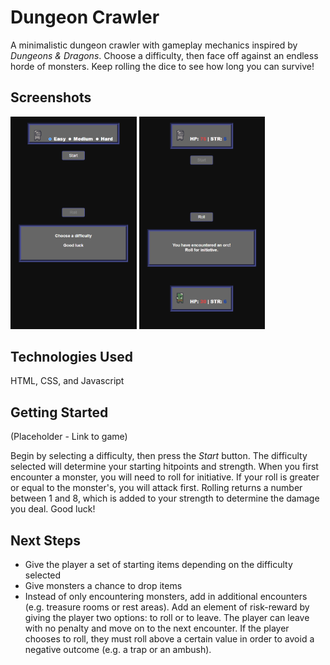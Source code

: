 # Dungeon Crawler

A minimalistic dungeon crawler with gameplay mechanics inspired by _Dungeons & Dragons_. Choose a difficulty, then face off against an endless horde of monsters. Keep rolling the dice to see how long you can survive!

## Screenshots
<p float="left">
    <img src="imgs/screenshot_1.png" width="40%" alt="Start screen">
    <img src="imgs/screenshot_2.png" width="40%" alt="Start screen">
</p>

## Technologies Used
HTML, CSS, and Javascript

## Getting Started

(Placeholder - Link to game)

Begin by selecting a difficulty, then press the _Start_ button. The difficulty selected will determine your starting hitpoints and strength. When you first encounter a monster, you will need to roll for initiative. If your roll is greater or equal to the monster's, you will attack first. Rolling returns a number between 1 and 8, which is added to your strength to determine the damage you deal. Good luck!

## Next Steps
- Give the player a set of starting items depending on the difficulty selected
- Give monsters a chance to drop items
- Instead of only encountering monsters, add in additional encounters (e.g. treasure rooms or rest areas). Add an element of risk-reward by giving the player two options: to roll or to leave. The player can leave with no penalty and move on to the next encounter. If the player chooses to roll, they must roll above a certain value in order to avoid a negative outcome (e.g. a trap or an ambush).